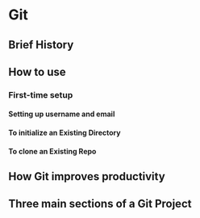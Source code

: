 # Git 

## Brief History

## How to use

### First-time setup
#### Setting up username and email
#### To initialize an Existing Directory
#### To clone an Existing Repo

## How Git improves productivity

## Three main sections of a Git Project
